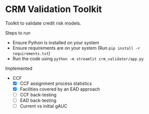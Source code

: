 # CRM Validation Toolkit
Toolkit to validate credit risk models.

Steps to run
- Ensure Python is installed on your system
- Ensure requirements are on your system (Run `pip install -r requirements.txt`)
- Run the code using
    `python -m streamlit crm_validator/app.py`

Implemented
- CCF
    - [x] CCF assignment process statistics
    - [x] Facilities covered by an EAD approach
    - [ ] CCF back-testing
    - [ ] EAD back-testing
    - [ ] Current vs initial gAUC

